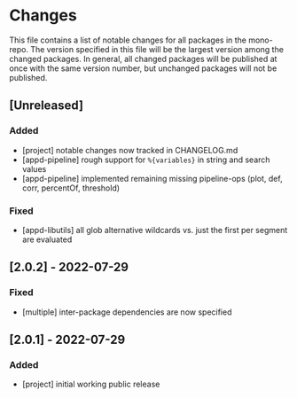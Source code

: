 # Changes
This file contains a list of notable changes for all packages in the 
mono-repo.  The version specified in this file will be the largest
version among the changed packages.  In general, all changed packages
will be published at once with the same version number, but unchanged 
packages will not be published.

## [Unreleased]
### Added
- [project] notable changes now tracked in CHANGELOG.md
- [appd-pipeline] rough support for `%{variables}` in string and search values
- [appd-pipeline] implemented remaining missing pipeline-ops (plot, def, corr, percentOf, threshold)

### Fixed
- [appd-libutils] all glob alternative wildcards vs. just the first per segment are evaluated

## [2.0.2] - 2022-07-29
### Fixed
- [multiple] inter-package dependencies are now specified

## [2.0.1] - 2022-07-29
### Added
- [project] initial working public release
